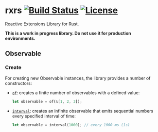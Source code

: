 # rxrs [![Build Status](https://travis-ci.org/aleics/rxrs.svg?branch=master)](https://travis-ci.org/aleics/rxrs)  [![License](https://img.shields.io/crates/l/cage.svg)](https://opensource.org/licenses/Apache-2.0)  
Reactive Extensions Library for Rust.

**This is a work in progress library. Do not use it for production environments.**

## Observable
### Create
For creating new Observable instances, the library provides a number of constructors:
 * [`of`](https://github.com/aleics/rxrs/blob/372a3111dba493777d3b5847503395025aab1ea9/src/observable.rs#L46): creates a
 finite number of observables with a defined value:
 
    ```rust
    let observable = of(&[1, 2, 3]);
    ```
   
 * [`interval`](https://github.com/aleics/rxrs/blob/372a3111dba493777d3b5847503395025aab1ea9/src/observable.rs#L56):
 creates an infinite observable that emits sequential numbers every specified interval of time:
 
     ```rust
     let observable = interval(1000); // every 1000 ms (1s)
     ```
